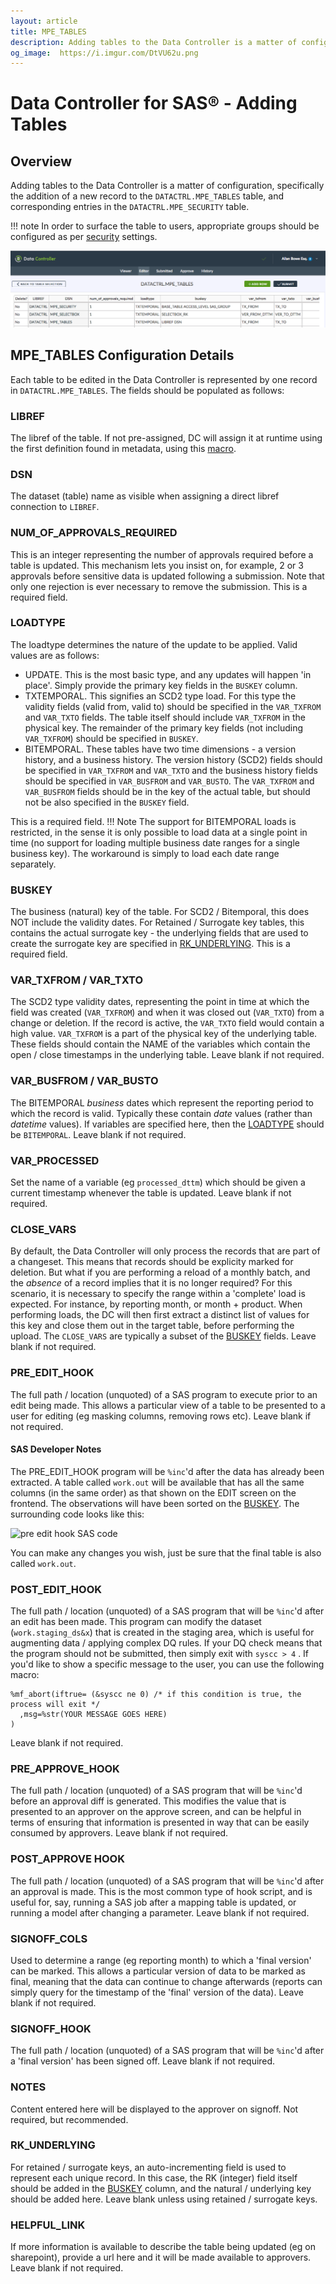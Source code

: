 ```yaml
---
layout: article
title: MPE_TABLES
description: Adding tables to the Data Controller is a matter of configuration, specifically the addition of a new record to `DATACTRL.MPE_TABLES`, and corresponding entries in `DATACTRL.MPE_SECURITY`.
og_image:  https://i.imgur.com/DtVU62u.png
---
```


# Data Controller for SAS® - Adding Tables

## Overview

Adding tables to the Data Controller is a matter of configuration, specifically the addition of a new record to the `DATACTRL.MPE_TABLES` table, and corresponding entries in the `DATACTRL.MPE_SECURITY` table.

!!! note
In order to surface the table to users, appropriate groups should be configured as per [security](dcc-security.md) settings.

![screenshot](img/configtable.png)

## MPE_TABLES Configuration Details

Each table to be edited in the Data Controller is represented by one record in `DATACTRL.MPE_TABLES`. The fields should be populated as follows:

### LIBREF

The libref of the table. If not pre-assigned, DC will assign it at runtime using the first definition found in metadata, using this [macro](https://core.sasjs.io/mm__assigndirectlib_8sas.html).

### DSN

The dataset (table) name as visible when assigning a direct libref connection to `LIBREF`.

### NUM_OF_APPROVALS_REQUIRED

This is an integer representing the number of approvals required before a table is updated. This mechanism lets you insist on, for example, 2 or 3 approvals before sensitive data is updated following a submission. Note that only one rejection is ever necessary to remove the submission.
This is a required field.

### LOADTYPE

The loadtype determines the nature of the update to be applied. Valid values are as follows:

- UPDATE. This is the most basic type, and any updates will happen 'in place'. Simply provide the primary key fields in the `BUSKEY` column.
- TXTEMPORAL. This signifies an SCD2 type load. For this type the validity fields (valid from, valid to) should be specified in the `VAR_TXFROM` and `VAR_TXTO` fields. The table itself should include `VAR_TXFROM` in the physical key. The remainder of the primary key fields (not including `VAR_TXFROM`) should be specified in `BUSKEY`.
- BITEMPORAL. These tables have two time dimensions - a version history, and a business history. The version history (SCD2) fields should be specified in `VAR_TXFROM` and `VAR_TXTO` and the business history fields should be specified in `VAR_BUSFROM` and `VAR_BUSTO`. The `VAR_TXFROM` and `VAR_BUSFROM` fields should be in the key of the actual table, but should not be also specified in the `BUSKEY` field.

This is a required field.
!!! Note
The support for BITEMPORAL loads is restricted, in the sense it is only possible to load data at a single point in time (no support for loading multiple business date ranges for a single business key). The workaround is simply to load each date range separately.

### BUSKEY

The business (natural) key of the table. For SCD2 / Bitemporal, this does NOT include the validity dates. For Retained / Surrogate key tables, this contains the actual surrogate key - the underlying fields that are used to create the surrogate key are specified in [RK_UNDERLYING](#rk_underlying).
This is a required field.

### VAR_TXFROM / VAR_TXTO

The SCD2 type validity dates, representing the point in time at which the field was created (`VAR_TXFROM`) and when it was closed out (`VAR_TXTO`) from a change or deletion. If the record is active, the `VAR_TXTO` field would contain a high value. `VAR_TXFROM` is a part of the physical key of the underlying table.
These fields should contain the NAME of the variables which contain the open / close timestamps in the underlying table.
Leave blank if not required.

### VAR_BUSFROM / VAR_BUSTO

The BITEMPORAL _business_ dates which represent the reporting period to which the record is valid. Typically these contain _date_ values (rather than _datetime_ values). If variables are specified here, then the [LOADTYPE](#loadtype) should be `BITEMPORAL`.
Leave blank if not required.

### VAR_PROCESSED

Set the name of a variable (eg `processed_dttm`) which should be given a current timestamp whenever the table is updated.
Leave blank if not required.

### CLOSE_VARS

By default, the Data Controller will only process the records that are part of a changeset. This means that records should be explicity marked for deletion. But what if you are performing a reload of a monthly batch, and the _absence_ of a record implies that it is no longer required? For this scenario, it is necessary to specify the range within a 'complete' load is expected. For instance, by reporting month, or month + product. When performing loads, the DC will then first extract a distinct list of values for this key and close them out in the target table, before performing the upload. The `CLOSE_VARS` are typically a subset of the [BUSKEY](#buskey) fields.
Leave blank if not required.

### PRE_EDIT_HOOK

The full path / location (unquoted) of a SAS program to execute prior to an edit being made. This allows a particular view of a table to be presented to a user for editing (eg masking columns, removing rows etc). Leave blank if not required.

#### SAS Developer Notes
The PRE_EDIT_HOOK program will be `%inc`'d after the data has already been extracted.  A table called `work.out` will be available that has all the same columns (in the same order) as that shown on the EDIT screen on the frontend.  The observations will have been sorted on the [BUSKEY](#buskey).  The surrounding code looks like this:

![pre edit hook SAS code](https://i.imgur.com/ezQWU4W.png)

You can make any changes you wish, just be sure that the final table is also called `work.out`.


### POST_EDIT_HOOK

The full path / location (unquoted) of a SAS program that will be `%inc`'d after an edit has been made. This program can modify the dataset (`work.staging_ds&x`) that is created in the staging area, which is useful for augmenting data / applying complex DQ rules. If your DQ check means that the program should not be submitted, then simply exit with `syscc > 4` . If you'd like to show a specific message to the user, you can use the following macro:

```
%mf_abort(iftrue= (&syscc ne 0) /* if this condition is true, the process will exit */
  ,msg=%str(YOUR MESSAGE GOES HERE)
)
```

Leave blank if not required.

### PRE_APPROVE_HOOK

The full path / location (unquoted) of a SAS program that will be `%inc`'d before an approval diff is generated. This modifies the value that is presented to an approver on the approve screen, and can be helpful in terms of ensuring that information is presented in way that can be easily consumed by approvers.
Leave blank if not required.

### POST_APPROVE HOOK

The full path / location (unquoted) of a SAS program that will be `%inc`'d after an approval is made. This is the most common type of hook script, and is useful for, say, running a SAS job after a mapping table is updated, or running a model after changing a parameter.
Leave blank if not required.

### SIGNOFF_COLS

Used to determine a range (eg reporting month) to which a 'final version' can be marked. This allows a particular version of data to be marked as final, meaning that the data can continue to change afterwards (reports can simply query for the timestamp of the 'final' version of the data).
Leave blank if not required.

### SIGNOFF_HOOK

The full path / location (unquoted) of a SAS program that will be `%inc`'d after a 'final version' has been signed off.
Leave blank if not required.

### NOTES

Content entered here will be displayed to the approver on signoff.
Not required, but recommended.

### RK_UNDERLYING

For retained / surrogate keys, an auto-incrementing field is used to represent each unique record. In this case, the RK (integer) field itself should be added in the [BUSKEY](#buskey) column, and the natural / underlying key should be added here.
Leave blank unless using retained / surrogate keys.

### HELPFUL_LINK

If more information is available to describe the table being updated (eg on sharepoint), provide a url here and it will be made available to approvers.
Leave blank if not required.
